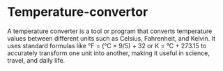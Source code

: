 # Temperature-convertor
A temperature converter is a tool or program that converts temperature values between different units such as Celsius, Fahrenheit, and Kelvin. It uses standard formulas like °F = (°C × 9/5) + 32 or K = °C + 273.15 to accurately transform one unit into another, making it useful in science, travel, and daily life.
